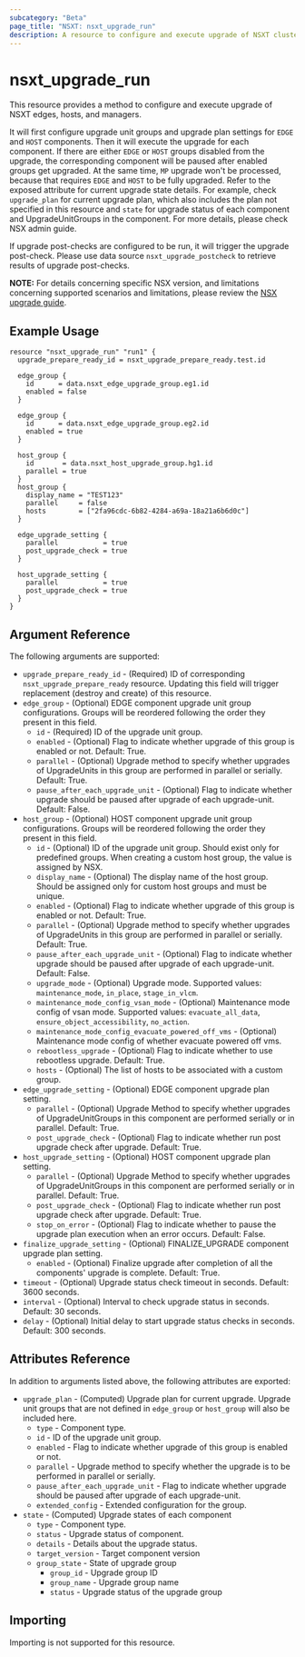```yaml
---
subcategory: "Beta"
page_title: "NSXT: nsxt_upgrade_run"
description: A resource to configure and execute upgrade of NSXT cluster.
---
```


# nsxt_upgrade_run

This resource provides a method to configure and execute upgrade of NSXT edges, hosts, and managers.

It will first configure upgrade unit groups and upgrade plan settings for `EDGE`
and `HOST` components. Then it will execute the upgrade for each component. If
there are either `EDGE` or `HOST` groups disabled from the upgrade, the corresponding
component will be paused after enabled groups get upgraded. At the same time, `MP` upgrade
won't be processed, because that requires `EDGE` and `HOST` to be fully upgraded. Refer to
the exposed attribute for current upgrade state details. For example, check `upgrade_plan`
for current upgrade plan, which also includes the plan not specified in this resource and
`state` for upgrade status of each component and UpgradeUnitGroups in the component. For more
details, please check NSX admin guide.

If upgrade post-checks are configured to be run, it will trigger the upgrade post-check.
Please use data source `nsxt_upgrade_postcheck` to retrieve results of upgrade post-checks.

**NOTE:** For details concerning specific NSX version, and limitations concerning supported scenarios and limitations, please review the [NSX upgrade guide](https://techdocs.broadcom.com/us/en/vmware-cis/nsx/vmware-nsx/4-2/upgrade-guide/nsx-t-upgrade-guide.html).

## Example Usage

```hcl
resource "nsxt_upgrade_run" "run1" {
  upgrade_prepare_ready_id = nsxt_upgrade_prepare_ready.test.id

  edge_group {
    id      = data.nsxt_edge_upgrade_group.eg1.id
    enabled = false
  }

  edge_group {
    id      = data.nsxt_edge_upgrade_group.eg2.id
    enabled = true
  }

  host_group {
    id       = data.nsxt_host_upgrade_group.hg1.id
    parallel = true
  }
  host_group {
    display_name = "TEST123"
    parallel     = false
    hosts        = ["2fa96cdc-6b82-4284-a69a-18a21a6b6d0c"]
  }

  edge_upgrade_setting {
    parallel           = true
    post_upgrade_check = true
  }

  host_upgrade_setting {
    parallel           = true
    post_upgrade_check = true
  }
}
```

## Argument Reference

The following arguments are supported:

* `upgrade_prepare_ready_id` - (Required) ID of corresponding `nsxt_upgrade_prepare_ready` resource. Updating this field will trigger replacement (destroy and create) of this resource.
* `edge_group` - (Optional) EDGE component upgrade unit group configurations. Groups will be reordered following the order they present in this field.
  * `id` - (Required) ID of the upgrade unit group.
  * `enabled` - (Optional) Flag to indicate whether upgrade of this group is enabled or not. Default: True.
  * `parallel` - (Optional) Upgrade method to specify whether upgrades of UpgradeUnits in this group are performed in parallel or serially. Default: True.
  * `pause_after_each_upgrade_unit` - (Optional) Flag to indicate whether upgrade should be paused after upgrade of each upgrade-unit. Default: False.
* `host_group` - (Optional) HOST component upgrade unit group configurations. Groups will be reordered following the order they present in this field.
  * `id` - (Optional) ID of the upgrade unit group. Should exist only for predefined groups. When creating a custom host group, the value is assigned by NSX.
  * `display_name` - (Optional) The display name of the host group. Should be assigned only for custom host groups and must be unique.
  * `enabled` - (Optional) Flag to indicate whether upgrade of this group is enabled or not. Default: True.
  * `parallel` - (Optional) Upgrade method to specify whether upgrades of UpgradeUnits in this group are performed in parallel or serially. Default: True.
  * `pause_after_each_upgrade_unit` - (Optional) Flag to indicate whether upgrade should be paused after upgrade of each upgrade-unit. Default: False.
  * `upgrade_mode` - (Optional) Upgrade mode. Supported values: `maintenance_mode`, `in_place`, `stage_in_vlcm`.
  * `maintenance_mode_config_vsan_mode` - (Optional) Maintenance mode config of vsan mode. Supported values: `evacuate_all_data`, `ensure_object_accessibility`, `no_action`.
  * `maintenance_mode_config_evacuate_powered_off_vms` - (Optional) Maintenance mode config of whether evacuate powered off vms.
  * `rebootless_upgrade` - (Optional) Flag to indicate whether to use rebootless upgrade. Default: True.
  * `hosts` - (Optional) The list of hosts to be associated with a custom group.
* `edge_upgrade_setting` - (Optional) EDGE component upgrade plan setting.
  * `parallel` - (Optional) Upgrade Method to specify whether upgrades of UpgradeUnitGroups in this component are performed serially or in parallel. Default: True.
  * `post_upgrade_check` - (Optional) Flag to indicate whether run post upgrade check after upgrade. Default: True.
* `host_upgrade_setting` - (Optional) HOST component upgrade plan setting.
  * `parallel` - (Optional) Upgrade Method to specify whether upgrades of UpgradeUnitGroups in this component are performed serially or in parallel. Default: True.
  * `post_upgrade_check` - (Optional) Flag to indicate whether run post upgrade check after upgrade. Default: True.
  * `stop_on_error` - (Optional) Flag to indicate whether to pause the upgrade plan execution when an error occurs. Default: False.
* `finalize_upgrade_setting` - (Optional) FINALIZE_UPGRADE component upgrade plan setting.
  * `enabled` - (Optional) Finalize upgrade after completion of all the components' upgrade is complete. Default: True.
* `timeout` - (Optional) Upgrade status check timeout in seconds. Default: 3600 seconds.
* `interval` - (Optional) Interval to check upgrade status in seconds. Default: 30 seconds.
* `delay` - (Optional) Initial delay to start upgrade status checks in seconds. Default: 300 seconds.

## Attributes Reference

In addition to arguments listed above, the following attributes are exported:

* `upgrade_plan` - (Computed) Upgrade plan for current upgrade. Upgrade unit groups that are not defined in `edge_group` or `host_group` will also be included here.
  * `type` - Component type.
  * `id` - ID of the upgrade unit group.
  * `enabled` - Flag to indicate whether upgrade of this group is enabled or not.
  * `parallel` - Upgrade method to specify whether the upgrade is to be performed in parallel or serially.
  * `pause_after_each_upgrade_unit` - Flag to indicate whether upgrade should be paused after upgrade of each upgrade-unit.
  * `extended_config` - Extended configuration for the group.
* `state` - (Computed) Upgrade states of each component
  * `type` - Component type.
  * `status` - Upgrade status of component.
  * `details` - Details about the upgrade status.
  * `target_version` - Target component version
  * `group_state` - State of upgrade group
    * `group_id` - Upgrade group ID
    * `group_name` - Upgrade group name
    * `status` - Upgrade status of the upgrade group

## Importing

Importing is not supported for this resource.
